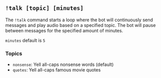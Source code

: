 ## `!talk [topic] [minutes]`

The `!talk` command starts a loop where the bot will continuously send messages and play audio based on a specified topic. The bot will pause between messages for the specified amount of minutes.

`minutes` default is `5`

### Topics

- `nonsense`: Yell all-caps nonsense words (default)
- `quotes`: Yell all-caps famous movie quotes